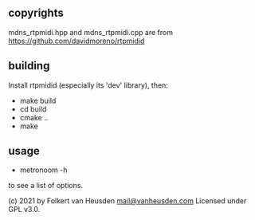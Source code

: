 copyrights
----------
mdns_rtpmidi.hpp and mdns_rtpmidi.cpp are from https://github.com/davidmoreno/rtpmidid


building
--------
Install rtpmidid (especially its 'dev' library), then:

* make build
* cd build
* cmake ..
* make


usage
-----
* metronoom -h

to see a list of options.


(c) 2021 by Folkert van Heusden <mail@vanheusden.com>
Licensed under GPL v3.0.

